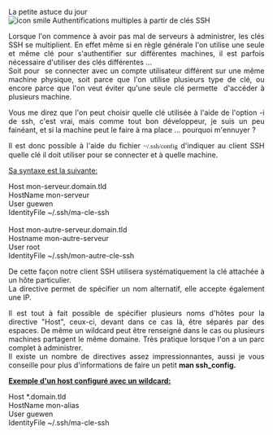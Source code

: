 
La petite astuce du jour <img src="http://old-blog.elao.dev/wp-includes/images/smilies/icon_smile.gif" alt="icon smile Authentifications multiples à partir de clés SSH" class="wp-smiley" title="Authentifications multiples à partir de clés SSH" />

<p style="text-align: justify;">
  Lorsque l'on commence à avoir pas mal de serveurs à administrer, les clés SSH se multiplient. En effet même si en règle générale l'on utilise une seule et même clé pour s'authentifier sur différentes machines, il est parfois nécessaire d'utiliser des clés différentes ...<br /> Soit pour  se connecter avec un compte utilisateur différent sur une même machine physique, soit parce que l'on utilise plusieurs type de clé, ou encore parce que l'on veut éviter qu'une seule clé permette  d'accéder à plusieurs machine.
</p>

<p style="text-align: justify;">
  Vous me direz que l'on peut choisir quelle clé utilisée à l'aide de l'option -i de ssh, c'est vrai, mais comme tout bon développeur, je suis un peu fainéant, et si la machine peut le faire à ma place ... pourquoi m'ennuyer ?
</p>

<p style="text-align: justify;">
  Il est donc possible à l'aide du fichier <span style="font-size: small;"><span style="font-family: terminal, monaco;">~/.ssh/config</span></span> d'indiquer au client SSH quelle clé il doit utiliser pour se connecter et à quelle machine.
</p>

<span style="text-decoration: underline;">Sa syntaxe est la suivante:</span>

<div class="codecolorer-container bash vibrant" style="overflow:auto;white-space:nowrap;width:100%;">
  <div class="bash codecolorer">
    Host mon-serveur.domain.tld<br />   HostName mon-serveur<br />   User guewen<br />   IdentityFile ~<span class="sy0">/</span>.ssh<span class="sy0">/</span>ma-cle-ssh<br /> <br /> Host mon-autre-serveur.domain.tld<br />   Hostname mon-autre-serveur<br />   User root<br />   IdentityFile ~<span class="sy0">/</span>.ssh<span class="sy0">/</span>mon-autre-cle-ssh
  </div>
</div>

<p style="text-align: justify;">
  De cette façon notre client SSH utilisera systématiquement la clé attachée à un hôte particulier.<br /> La directive permet de spécifier un nom alternatif, elle accepte également une IP.
</p>

<p style="text-align: justify;">
  Il est tout à fait possible de spécifier plusieurs noms d'hôtes pour la directive "Host", ceux-ci, devant dans ce cas là, être séparés par des espaces. De même un wildcard peut être renseigné dans le cas ou plusieurs machines partagent le même domaine. Très pratique lorsque l'on a un parc complet à administrer.<br /> Il existe un nombre de directives assez impressionnantes, aussi je vous conseille pour plus d'informations de faire un petit <strong>man ssh_config.</strong>
</p>

**<span style="text-decoration: underline;">Exemple d'un host configuré avec un wildcard:</span>**

<div class="codecolorer-container bash vibrant" style="overflow:auto;white-space:nowrap;width:100%;">
  <div class="bash codecolorer">
    Host <span class="sy0">*</span>.domain.tld<br />   HostName mon-alias<br />   User guewen<br />   IdentityFile ~<span class="sy0">/</span>.ssh<span class="sy0">/</span>ma-cle-ssh
  </div>
</div>